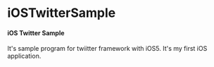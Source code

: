 iOSTwitterSample
========

#### iOS Twitter Sample ####

It's sample program for twiitter framework with iOS5.
It's my first iOS application.
